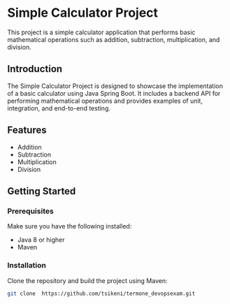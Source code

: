 # Simple Calculator Project

This project is a simple calculator application that performs basic mathematical operations such as addition, subtraction, multiplication, and division.

## Introduction

The Simple Calculator Project is designed to showcase the implementation of a basic calculator using Java Spring Boot. It includes a backend API for performing mathematical operations and provides examples of unit, integration, and end-to-end testing.

## Features

- Addition
- Subtraction
- Multiplication
- Division

## Getting Started

### Prerequisites

Make sure you have the following installed:

- Java 8 or higher
- Maven

### Installation

Clone the repository and build the project using Maven:

```bash
git clone  https://github.com/tsikeni/termone_devopsexam.git

